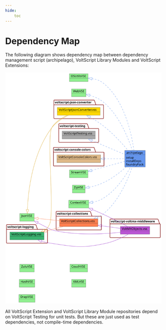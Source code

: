 ```yaml
---
hide:
    toc
---
```

# Dependency Map

The following diagram shows dependency map between dependency management script (archipelago), VoltScript Library Modules and VoltScript Extensions:

<!-- NOTE: Using plantuml for class diagrams. MermaidJS is an old version that doesn't support styling on class diagrams, so doesn't work well. -->

![Dependency Map](../assets/images/plantuml/dependencies.svg)

All VoltScript Extension and VoltScript Library Module repositories depend on VoltScript Testing for unit tests. But these are just used as test dependencies, not compile-time dependencies.